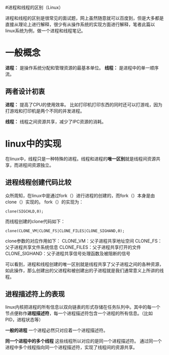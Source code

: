 #进程和线程的区别（Linux）
>  
 进程和线程的区别是很常见的面试题，网上虽然随意就可以百度到，但是大多都是直接从理论上进行解释，很少有从操作系统的实现方面进行解释，笔者此篇以linux系统为例，做一个进程和线程笔记。 


# 一般概念

**进程：**  是操作系统分配和管理资源的最基本单位。  **线程：**  是进程中的单一顺序流。

## 两者设计初衷

**进程：**  提高了CPU的使用效率。  比如打印机打印东西的同时还可以打游戏，因为打游戏和打印机是两个不同的并发进程。

**线程：**  线程之间资源共享，减少了IPC资源的消耗。

# linux中的实现

在linux中，线程只是一种特殊的进程。线程和进程的**唯一区别**就是线程间资源共享，而进程间资源独立。

## 进程线程创建代码比较

众所周知，在linux中是通过fork（）进行进程的创建的，而fork（）本身是由clone（）实现的。  fork（）的实现为：

```
clone(SIGCHLD,0);
```

而线程创建的clone代码如下：

```
clone(CLONE_VM|CLONE_FS|CLONE_FILES|CLONE_SIGHAND,0);
```

clone参数的对应作用如下：  CLONE_VM：父子进程共享地址空间  CLONE_FS：父子进程共享文件系统信息  CLONE_FILES：父子进程共享打开的文件  CLONE_SIGHAND：父子进程共享信号处理函数及被阻断的信号

可以看到，进程和线程创建的唯一区别就是线程共享了父子进程之间的各种资源，如此操作，那么创建出的父进程和被创建出的子进程就是我们通常意义上所讲的线程。

## 进程描述符上的表现

linux内核把进程的所有信息以双向链表的形式存储在任务队列中。其中的每一个节点便称作**进程描述符**，每一个进程描述符包含一个进程的所有信息。（比如PID，进程状态等）

**一般的进程**  一个进程必然只对应着一个进程描述符。

**同一个进程中的多个线程**  这些线程所以对应的是同一个进程描述符。  通过同一个进程中多个线程指向同一个进程描述符，实现了线程间的资源共享。